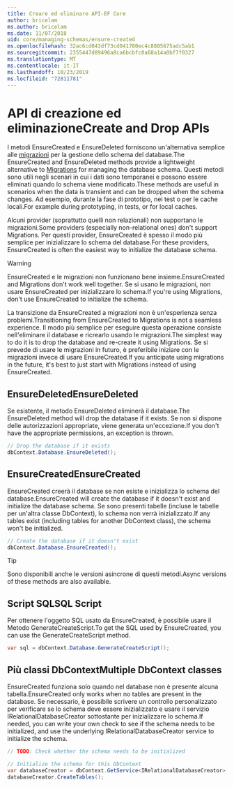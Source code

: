```yaml
---
title: Creare ed eliminare API-EF Core
author: bricelam
ms.author: bricelam
ms.date: 11/07/2018
uid: core/managing-schemas/ensure-created
ms.openlocfilehash: 32ac6cd043df73cd041780ec4c8805675adc5ab1
ms.sourcegitcommit: 2355447d89496a8ca6bcbfc0a68a14a0bf7f0327
ms.translationtype: MT
ms.contentlocale: it-IT
ms.lasthandoff: 10/23/2019
ms.locfileid: "72811781"
---
```

# <a name="create-and-drop-apis"></a><span data-ttu-id="da5bd-102">API di creazione ed eliminazione</span><span class="sxs-lookup"><span data-stu-id="da5bd-102">Create and Drop APIs</span></span>

<span data-ttu-id="da5bd-103">I metodi EnsureCreated e EnsureDeleted forniscono un'alternativa semplice alle [migrazioni](migrations/index.md) per la gestione dello schema del database.</span><span class="sxs-lookup"><span data-stu-id="da5bd-103">The EnsureCreated and EnsureDeleted methods provide a lightweight alternative to [Migrations](migrations/index.md) for managing the database schema.</span></span> <span data-ttu-id="da5bd-104">Questi metodi sono utili negli scenari in cui i dati sono temporanei e possono essere eliminati quando lo schema viene modificato.</span><span class="sxs-lookup"><span data-stu-id="da5bd-104">These methods are useful in scenarios when the data is transient and can be dropped when the schema changes.</span></span> <span data-ttu-id="da5bd-105">Ad esempio, durante la fase di prototipo, nei test o per le cache locali.</span><span class="sxs-lookup"><span data-stu-id="da5bd-105">For example during prototyping, in tests, or for local caches.</span></span>

<span data-ttu-id="da5bd-106">Alcuni provider (soprattutto quelli non relazionali) non supportano le migrazioni.</span><span class="sxs-lookup"><span data-stu-id="da5bd-106">Some providers (especially non-relational ones) don't support Migrations.</span></span> <span data-ttu-id="da5bd-107">Per questi provider, EnsureCreated è spesso il modo più semplice per inizializzare lo schema del database.</span><span class="sxs-lookup"><span data-stu-id="da5bd-107">For these providers, EnsureCreated is often the easiest way to initialize the database schema.</span></span>

> [!WARNING]
> <span data-ttu-id="da5bd-108">EnsureCreated e le migrazioni non funzionano bene insieme.</span><span class="sxs-lookup"><span data-stu-id="da5bd-108">EnsureCreated and Migrations don't work well together.</span></span> <span data-ttu-id="da5bd-109">Se si usano le migrazioni, non usare EnsureCreated per inizializzare lo schema.</span><span class="sxs-lookup"><span data-stu-id="da5bd-109">If you're using Migrations, don't use EnsureCreated to initialize the schema.</span></span>

<span data-ttu-id="da5bd-110">La transizione da EnsureCreated a migrazioni non è un'esperienza senza problemi.</span><span class="sxs-lookup"><span data-stu-id="da5bd-110">Transitioning from EnsureCreated to Migrations is not a seamless experience.</span></span> <span data-ttu-id="da5bd-111">Il modo più semplice per eseguire questa operazione consiste nell'eliminare il database e ricrearlo usando le migrazioni.</span><span class="sxs-lookup"><span data-stu-id="da5bd-111">The simplest way to do it is to drop the database and re-create it using Migrations.</span></span> <span data-ttu-id="da5bd-112">Se si prevede di usare le migrazioni in futuro, è preferibile iniziare con le migrazioni invece di usare EnsureCreated.</span><span class="sxs-lookup"><span data-stu-id="da5bd-112">If you anticipate using migrations in the future, it's best to just start with Migrations instead of using EnsureCreated.</span></span>

## <a name="ensuredeleted"></a><span data-ttu-id="da5bd-113">EnsureDeleted</span><span class="sxs-lookup"><span data-stu-id="da5bd-113">EnsureDeleted</span></span>

<span data-ttu-id="da5bd-114">Se esistente, il metodo EnsureDeleted eliminerà il database.</span><span class="sxs-lookup"><span data-stu-id="da5bd-114">The EnsureDeleted method will drop the database if it exists.</span></span> <span data-ttu-id="da5bd-115">Se non si dispone delle autorizzazioni appropriate, viene generata un'eccezione.</span><span class="sxs-lookup"><span data-stu-id="da5bd-115">If you don't have the appropriate permissions, an exception is thrown.</span></span>

``` csharp
// Drop the database if it exists
dbContext.Database.EnsureDeleted();
```

## <a name="ensurecreated"></a><span data-ttu-id="da5bd-116">EnsureCreated</span><span class="sxs-lookup"><span data-stu-id="da5bd-116">EnsureCreated</span></span>

<span data-ttu-id="da5bd-117">EnsureCreated creerà il database se non esiste e inizializza lo schema del database.</span><span class="sxs-lookup"><span data-stu-id="da5bd-117">EnsureCreated will create the database if it doesn't exist and initialize the database schema.</span></span> <span data-ttu-id="da5bd-118">Se sono presenti tabelle (incluse le tabelle per un'altra classe DbContext), lo schema non verrà inizializzato.</span><span class="sxs-lookup"><span data-stu-id="da5bd-118">If any tables exist (including tables for another DbContext class), the schema won't be initialized.</span></span>

``` csharp
// Create the database if it doesn't exist
dbContext.Database.EnsureCreated();
```

> [!TIP]
> <span data-ttu-id="da5bd-119">Sono disponibili anche le versioni asincrone di questi metodi.</span><span class="sxs-lookup"><span data-stu-id="da5bd-119">Async versions of these methods are also available.</span></span>

## <a name="sql-script"></a><span data-ttu-id="da5bd-120">Script SQL</span><span class="sxs-lookup"><span data-stu-id="da5bd-120">SQL Script</span></span>

<span data-ttu-id="da5bd-121">Per ottenere l'oggetto SQL usato da EnsureCreated, è possibile usare il Metodo GenerateCreateScript.</span><span class="sxs-lookup"><span data-stu-id="da5bd-121">To get the SQL used by EnsureCreated, you can use the GenerateCreateScript method.</span></span>

``` csharp
var sql = dbContext.Database.GenerateCreateScript();
```

## <a name="multiple-dbcontext-classes"></a><span data-ttu-id="da5bd-122">Più classi DbContext</span><span class="sxs-lookup"><span data-stu-id="da5bd-122">Multiple DbContext classes</span></span>

<span data-ttu-id="da5bd-123">EnsureCreated funziona solo quando nel database non è presente alcuna tabella.</span><span class="sxs-lookup"><span data-stu-id="da5bd-123">EnsureCreated only works when no tables are present in the database.</span></span> <span data-ttu-id="da5bd-124">Se necessario, è possibile scrivere un controllo personalizzato per verificare se lo schema deve essere inizializzato e usare il servizio IRelationalDatabaseCreator sottostante per inizializzare lo schema.</span><span class="sxs-lookup"><span data-stu-id="da5bd-124">If needed, you can write your own check to see if the schema needs to be initialized, and use the underlying IRelationalDatabaseCreator service to initialize the schema.</span></span>

``` csharp
// TODO: Check whether the schema needs to be initialized

// Initialize the schema for this DbContext
var databaseCreator = dbContext.GetService<IRelationalDatabaseCreator>();
databaseCreator.CreateTables();
```

